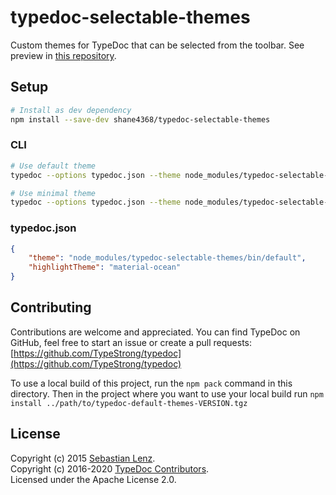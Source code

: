 # typedoc-selectable-themes

Custom themes for TypeDoc that can be selected from the toolbar.
See preview in [this repository](https://github.com/Shane4368/dummy-typescript-project).

## Setup

```bash
# Install as dev dependency
npm install --save-dev shane4368/typedoc-selectable-themes
```

### CLI

```bash
# Use default theme
typedoc --options typedoc.json --theme node_modules/typedoc-selectable-themes/bin/default

# Use minimal theme
typedoc --options typedoc.json --theme node_modules/typedoc-selectable-themes/bin/minimal
```

### typedoc.json

```json
{
    "theme": "node_modules/typedoc-selectable-themes/bin/default",
    "highlightTheme": "material-ocean"
}
```

## Contributing

Contributions are welcome and appreciated. You can find TypeDoc on GitHub, feel free to start
an issue or create a pull requests:<br>
[https://github.com/TypeStrong/typedoc](https://github.com/TypeStrong/typedoc)

To use a local build of this project, run the `npm pack` command in this directory. Then
in the project where you want to use your local build run `npm install ../path/to/typedoc-default-themes-VERSION.tgz`

## License

Copyright (c) 2015 [Sebastian Lenz](http://www.sebastian-lenz.de).<br>
Copyright (c) 2016-2020 [TypeDoc Contributors](https://github.com/TypeStrong/typedoc/graphs/contributors).<br>
Licensed under the Apache License 2.0.
